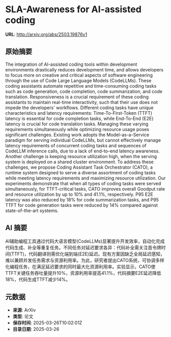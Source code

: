 # SLA-Awareness for AI-assisted coding

**URL**: http://arxiv.org/abs/2503.19876v1

## 原始摘要

The integration of AI-assisted coding tools within development environments
drastically reduces development time, and allows developers to focus more on
creative and critical aspects of software engineering through the use of Code
Large Language Models (CodeLLMs). These coding assistants automate repetitive
and time-consuming coding tasks such as code generation, code completion, code
summarization, and code translation. Responsiveness is a crucial requirement of
these coding assistants to maintain real-time interactivity, such that their
use does not impede the developers' workflows. Different coding tasks have
unique characteristics and latency requirements: Time-To-First-Token (TTFT)
latency is essential for code completion tasks, while End-To-End (E2E) latency
is crucial for code translation tasks. Managing these varying requirements
simultaneously while optimizing resource usage poses significant challenges.
Existing work adopts the Model-as-a-Service paradigm for serving individual
CodeLLMs, but cannot effectively manage latency requirements of concurrent
coding tasks and sequences of CodeLLM inference calls, due to a lack of
end-to-end latency awareness. Another challenge is keeping resource utilization
high, when the serving system is deployed on a shared cluster environment. To
address these challenges, we propose Coding Assistant Task Orchestrator (CATO),
a runtime system designed to serve a diverse assortment of coding tasks while
meeting latency requirements and maximizing resource utilization. Our
experiments demonstrate that when all types of coding tasks were served
simultaneously, for TTFT-critical tasks, CATO improves overall Goodput rate and
resource utilization by up to 10% and 41.1%, respectively. P95 E2E latency was
also reduced by 18% for code summarization tasks, and P95 TTFT for code
generation tasks were reduced by 14% compared against state-of-the-art systems.


## AI 摘要

AI辅助编程工具通过代码大语言模型(CodeLLMs)显著提升开发效率，自动化完成代码生成、补全等重复任务。不同任务对延迟要求各异：代码补全需关注首令牌时间(TTFT)，代码翻译则需优化端到端(E2E)延迟。现有方案因缺乏全局延迟感知，难以兼顾并发任务需求与资源利用率。为此，研究者提出CATO系统，可协调多样化编程任务，在满足延迟要求的同时最大化资源利用率。实验显示，CATO使TTFT关键任务吞吐量提升10%，资源利用率提高41.1%，代码摘要E2E延迟降低18%，代码生成TTFT减少14%。

## 元数据

- **来源**: ArXiv
- **类型**: 论文
- **保存时间**: 2025-03-26T10:02:01Z
- **目录日期**: 2025-03-26
